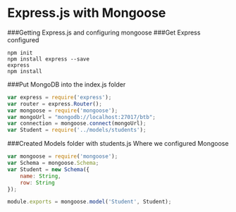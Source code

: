 # Express.js with Mongoose
###Getting Express.js and configuring mongoose
###Get Express configured
```
npm init
npm install express --save
express
npm install
```
###Put MongoDB into the index.js folder
```js
var express = require('express');
var router = express.Router();
var mongoose = require('mongoose');
var mongoUrl = "mongodb://localhost:27017/btb";
var connection = mongoose.connect(mongoUrl);
var Student = require('../models/students');
```
###Created Models folder with students.js Where we configured Mongoose
```js
var mongoose = require('mongoose');
var Schema = mongoose.Schema;
var Student = new Schema({
	name: String,
	row: String
});

module.exports = mongoose.model('Student', Student);
```

